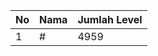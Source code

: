 | No | Nama            | Jumlah Level |
|----|-----------------|--------------|
| 1  | #    |    4959        |
